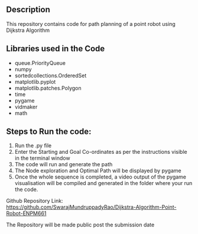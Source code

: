 ## Description 
This repository contains code for path planning of a point robot using Dijkstra Algorithm 

## Libraries used in the Code 

- queue.PriorityQueue
- numpy
- sortedcollections.OrderedSet
- matplotlib.pyplot
- matplotlib.patches.Polygon
- time
- pygame
- vidmaker
- math

## Steps to Run the code: 
1. Run the .py file
2. Enter the Starting and Goal Co-ordinates as per the instructions visible in the terminal window
3. The code will run and generate the path 
4. The Node exploration and Optimal Path will be displayed by pygame
5. Once the whole sequence is completed, a video output of the pygame visualisation will be compiled and generated in the folder where your run the code.


Github Repository Link: https://github.com/SwarajMundruppadyRao/Dijkstra-Algorithm-Point-Robot-ENPM661

The Repository will be made public post the submission date
